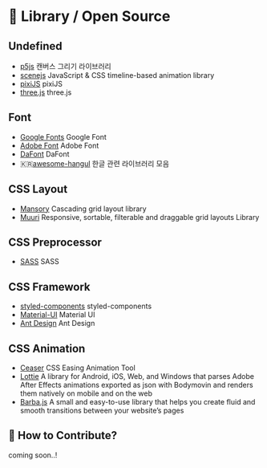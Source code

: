 # 📕 Library / Open Source

## Undefined

- [p5js](https://github.com/processing/p5.js?files=1) 캔버스 그리기 라이브러리
- [scenejs](https://github.com/daybrush/scenejs) JavaScript & CSS timeline-based animation library
- [pixiJS](https://www.pixijs.com/) pixiJS
- [three.js](https://threejs.org/) three.js

## Font

- [Google Fonts](https://fonts.google.com/) Google Font
- [Adobe Font](https://fonts.adobe.com/) Adobe Font
- [DaFont](https://www.dafont.com/) DaFont
- 🇰🇷[awesome-hangul](https://github.com/lqez/awesome-hangul) 한글 관련 라이브러리 모음

## CSS Layout

- [Mansory](https://masonry.desandro.com/) Cascading grid layout library
- [Muuri](https://muuri.dev/) Responsive, sortable, filterable and draggable grid layouts Library

## CSS Preprocessor

- [SASS](https://sass-lang.com/) SASS

## CSS Framework

- [styled-components](https://styled-components.com/) styled-components
- [Material-UI](https://material-ui.com/) Material UI
- [Ant Design](https://ant.design/) Ant Design

## CSS Animation

- [Ceaser](https://matthewlein.com/tools/ceaser) CSS Easing Animation Tool
- [Lottie](https://airbnb.io/lottie/#/) A library for Android, iOS, Web, and Windows that parses Adobe After Effects animations exported as json with Bodymovin and renders them natively on mobile and on the web
- [Barba.js](https://barba.js.org/) A small and easy-to-use library that helps you create fluid and smooth transitions between your website’s pages

## 👀 How to Contribute?

coming soon..!
